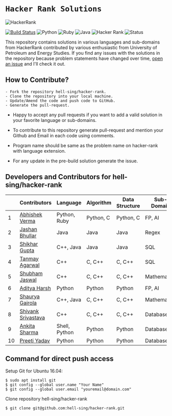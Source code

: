 # `Hacker Rank Solutions`
![HackerRank](https://github.com/hell-sing/hacker-rank/blob/master/HackerRankLogo.jpg)

[![Build Status](https://travis-ci.org/boennemann/badges.svg?branch=master)](https://travis-ci.org/boennemann/badges) ![Python](https://img.shields.io/badge/python-3.x-blue.svg) ![Ruby](https://img.shields.io/badge/Uses-Ruby-yellow.svg) ![Java](https://img.shields.io/badge/Uses-Java-green.svg)
![Hacker Rank](https://img.shields.io/badge/hacker-rank-lightgrey.svg) ![Status](https://img.shields.io/badge/Status-Incomplete-yellowgreen.svg)

 This repository contains solutions in various languages and sub-domains from HackerRank contributed by various enthusiastic from University of Petroleum and Energy Studies. If you find any issues with the solutions in the repository because problem statements have changed over time, [open an issue](https://github.com/hell-sing/hacker-rank/issues) and I'll check it out.  

## How to Contribute?
```
- Fork the repository hell-sing/hacker-rank.
- Clone the repository into your local machine.
- Update/Amend the code and push code to GitHub.
- Generate the pull-request.
```

* Happy to accept any pull requests if you want to add a valid solution in your favorite language or sub-domains.

* To contribute to this repository generate pull-request and mention your Github and Email in each code using comments.

* Program name should be same as the problem name on hacker-rank with language extension.

* For any update in the pre-build solution generate the issue.

## Developers and Contributors for hell-sing/hacker-rank

|   | Contributors          |     Language    |  Algorithm  | Data Structure | Sub-Domain | Score | Badge |
|---|-----------------------|-----------------|-------------|----------------|------------|-------|-------|
| 1 |[Abhishek Verma][1]    |  Python, Ruby   |  Python, C  |  Python, C     |  FP, AI    |  54   |       |
| 2 |[Jashan Bhullar][2]    |  Java           |  Java       |  Java          |  Regex     |  42   |       |
| 3 |[Shikhar Gupta][3]     |  C++, Java      |  Java       |  Java          |   SQL      |  22   |       |
| 4 |[Tanmay Agarwal][4]    |  C++            |  C, C++     |  C, C++        |   SQL      |  20   |       |
| 5 |[Shubham Jaswal][5]    |  C++            |  C, C++     |  C, C++        | Mathematics|  62   |       |
| 6 |[Aditya Harsh][6]      |  Python         |  Python     |  Python        |  FP, AI    |       |       |
| 7 |[Shaurya Gairola][7]   |  C++, Java      |  C, C++     |  C, C++        | Mathematics|       |       |
| 8 |[Shivank Srivastava][8]|  C++            |  C, C++     |  C, C++        |  Databases |  13   |       |
| 9 |[Ankita Sharma][9]     |  Shell, Python  |  Python     |  Python        |  Databases |       |       |
|10 |[Preeti Yadav][10]     |  Python         |  Python     |  Python        |  Databases |       |       |

## Command for direct push access

Setup Git for Ubuntu 16.04:
```
$ sudo apt install git
$ git config --global user.name "Your Name"
$ git config --global user.email "youremail@domain.com"
```

Clone repository hell-sing/hacker-rank
```
$ git clone git@github.com:hell-sing/hacker-rank.git
```

[1]:https://github.com/hell-sing
[2]:https://github.com/jashanbhullar
[3]:https://github.com/shikhar-07
[4]:https://github.com/tanmayag8958
[5]:https://github.com/jaswal72
[6]:https://github.com/adityasiwan
[7]:https://github.com/shaurya9619
[8]:https://github.com/blindbluffer
[9]:https://github.com/ankita086
[10]:https://github.com/Preetiii
